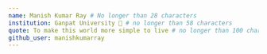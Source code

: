 ```yaml
---
name: Manish Kumar Ray # No longer than 28 characters
institution: Ganpat University 🚩 # no longer than 58 characters
quote: To make this world more simple to live # no longer than 100 characters, avoid using quotes(") to guarantee the format remains the same.
github_user: manishkumarray
---
```

